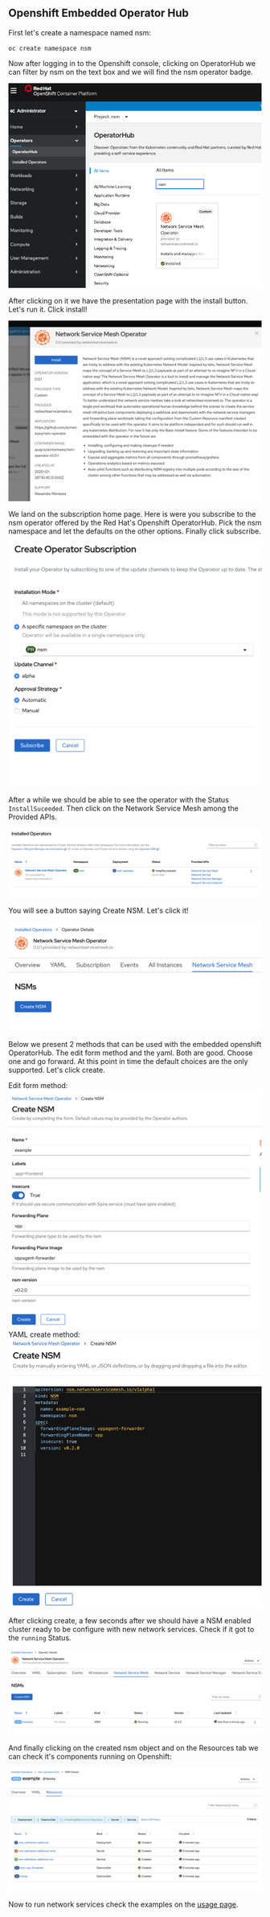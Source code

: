 ## Openshift Embedded Operator Hub

First let's create a namespace named nsm:

```
oc create namespace nsm
```

Now after logging in to the Openshift console, clicking on OperatorHub we can filter by nsm on the text box and we will find the nsm operator badge.

<img src="./img/1-nsm-operator-hub.png">

After clicking on it we have the presentation page with the install button. Let's run it. Click install!

<img src="./img/2-nsm-operator-install.png">

We land on the subscription home page. Here is were you subscribe to the nsm operator offered by the Red Hat's Openshift OperatorHub. Pick the nsm namespace and let the defaults on the other options. Finally click subscribe.

<img src="./img/3-nsm-operator-subscription.png">

After a while we should be able to see the operator with the Status `InstallSuceeded`. Then click on the Network Service Mesh among the Provided APIs.

<img src="./img/4-nsm-operator-installed.png">

You will see a button saying Create NSM. Let's click it!

<img src="./img/5-nsm-servicemesh.png">

Below we present 2 methods that can be used with the embedded openshift OperatorHub. The edit form method and the yaml. Both are good. Choose one and go forward. At this point in time the default choices are the only supported. Let's click create.

Edit form method:
<img src="./img/6-nsm-servicemesh-create-form.png">
YAML create method:
<img src="./img/7-nsm-servicemesh-create-yaml.png">

After clicking create, a few seconds after we should have a NSM enabled cluster ready to be configure with new network services. Check if it got to the `running` Status.

<img src="./img/8-nsm-servicemesh-running.png">

And finally clicking on the created nsm object and on the Resources tab we can check it's components running on Openshift:

<img src="./img/9-nsm-resources.png">

Now to run network services check the examples on the [usage page](usage.md).